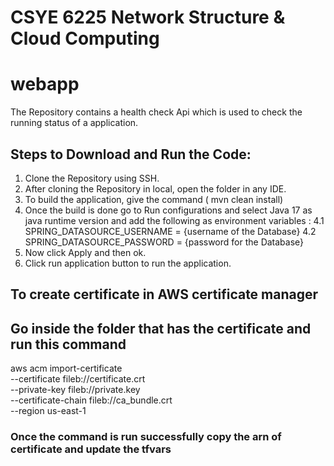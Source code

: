 
# CSYE 6225 Network Structure & Cloud Computing
# webapp

The Repository contains a health check Api which is used to check the running status of a application.

## Steps to Download and Run the Code:
1. Clone the Repository using SSH.
2. After cloning the Repository in local, open the folder in any IDE.
3. To build the application, give the command ( mvn clean install)
4. Once the build is done go to Run configurations and select Java 17 as java runtime version and add the following as environment variables :
    4.1 SPRING_DATASOURCE_USERNAME = {username of the Database}
    4.2 SPRING_DATASOURCE_PASSWORD = {password for the Database}
5. Now click Apply and then ok.
6. Click run application button to run the application.

## To create certificate in AWS certificate manager
## Go inside the folder that has the certificate and run this command
aws acm import-certificate \
--certificate fileb://certificate.crt \
--private-key fileb://private.key \
--certificate-chain fileb://ca_bundle.crt \
--region us-east-1


### Once the command is run successfully copy the arn of certificate and update the tfvars